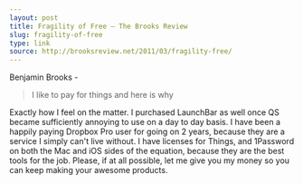 ```yaml
---
layout: post
title: Fragility of Free — The Brooks Review
slug: fragility-of-free
type: link
source: http://brooksreview.net/2011/03/fragility-free/
---
```

Benjamin Brooks - 
>I like to pay for things and here is why

Exactly how I feel on the matter. I purchased LaunchBar as well once QS became sufficiently annoying to use on a day to day basis. I have been a happily paying Dropbox Pro user for going on 2 years, because they are a service I simply can't live without. I have licenses for Things, and 1Password on both the Mac and iOS sides of the equation, because they are the best tools for the job. Please, if at all possible, let me give you my money so you can keep making your awesome products.
